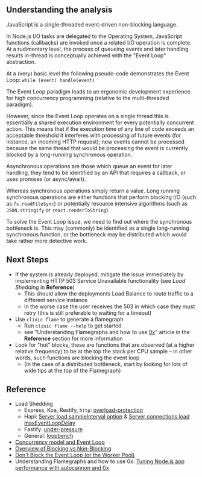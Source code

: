 ## Understanding the analysis

JavaScript is a single-threaded event-driven non-blocking language.

In Node.js I/O tasks are delegated to the Operating System, JavaScript functions (callbacks)
are invoked once a related I/O operation is complete. At a rudimentary level, the process of
queueing events and later handling results in-thread is conceptually achieved with the
"Event Loop" abstraction.

At a (very) basic level the following pseudo-code demonstrates the Event Loop:
`while (event) handle(event)`

The Event Loop paradigm leads to an ergonomic development experience for high concurrency programming
(relative to the multi-threaded paradigm).

However, since the Event Loop operates on a single thread this is essentially a shared
execution environment for every potentially concurrent action. This means that if the
execution time of any line of code exceeds an acceptable threshold it interferes with
processing of future events (for instance, an incoming HTTP request); new events cannot
be processed because the same thread that would be processing the event is currently
blocked by a long-running synchronous operation.

Asynchronous operations are those which queue an event for later handling, they tend to be
identified by an API that requires a callback, or uses promises (or async/await).

Whereas synchronous operations simply return a value. Long running synchronous operations are either
functions that perform blocking I/O (such as `fs.readFileSync`) or potentially resource intensive
algorithms (such as `JSON.stringify` or `react.renderToString`).

To solve the Event Loop issue, we need to find out where the synchronous bottleneck is.
This may (commonly) be identified as a single long-running synchronous function, or
the bottleneck may be distributed which would take rather more detective work.

## Next Steps
- If the system is already deployed, mitigate the issue immediately by implementing
  HTTP 503 Service Unavailable functionality (see *Load Shedding* in **Reference**)
    + This should allow the deployments Load Balance to route traffic to a different service instance
    + In the worse case the user receives the 503 in which case they must retry (this is still preferable to waiting for a timeout)
- Use `clinic flame` to generate a flamegraph
    + Run `clinic flame --help` to get started
    + see "Understanding Flamegraphs and how to use [0x](https://www.npmjs.com/package/0x)" article in the **Reference** section for more information
- Look for "hot" blocks, these are functions that are observed (at a higher relative frequency) to be at the top the stack per CPU sample – in other words, such functions are blocking the event loop
  - (In the case of a distributed bottleneck, start by looking for lots of wide tips at the top of the Flamegraph)

## Reference

- Load Shedding
    + Express, Koa, Restify, `http`: [overload-protection](https://www.npmjs.com/package/overload-protection)
    + Hapi: [Server load sampleInterval option](https://hapi.dev/api/#-serveroptionsload) & [Server connections load maxEventLoopDelay](https://hapijs.com/api#-serveroptionsload)
    + Fastify: [under-pressure](https://www.npmjs.com/package/under-pressure)
    + General: [loopbench](https://www.npmjs.com/package/loopbench)
- [Concurrency model and Event Loop
](https://developer.mozilla.org/en-US/docs/Web/JavaScript/EventLoop)
- [Overview of Blocking vs Non-Blocking](https://nodejs.org/en/docs/guides/blocking-vs-non-blocking/)
- [Don't Block the Event Loop (or the Worker Pool)](https://nodejs.org/en/docs/guides/dont-block-the-event-loop/)
- Understanding Flamegraphs and how to use 0x: [Tuning Node.js app performance with autocannon and 0x](https://www.nearform.com/blog/tuning-node-js-app-performance-with-autocannon-and-0x/)
